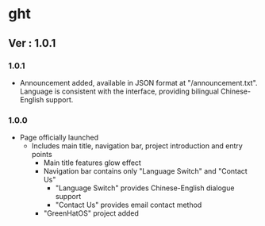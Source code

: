 # ght
## Ver : 1.0.1

### 1.0.1
- Announcement added, available in JSON format at "/announcement.txt". Language is consistent with the interface, providing bilingual Chinese-English support.

### 1.0.0
- Page officially launched
    - Includes main title, navigation bar, project introduction and entry points
        - Main title features glow effect
        - Navigation bar contains only "Language Switch" and "Contact Us"
            - "Language Switch" provides Chinese-English dialogue support
            - "Contact Us" provides email contact method
        - "GreenHatOS" project added